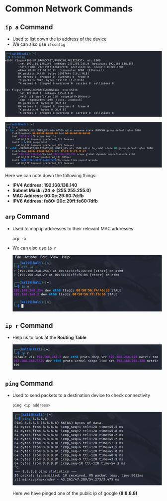 # Common Network Commands

## `ip a` Command

- Used to list down the ip address of the device
- We can also use `ifconfig`

![ifconfig command](/IMAGES/ifconfig_command.png)

![ip a command](/IMAGES/ip-a_command.png)

Here we can note down the following things:

- **IPV4 Address: 192.168.138.140**
- **Subnet Mask: /24 => (255.255.255.0)**
- **MAC Address: 00:0c:29:60:7d:fb**
- **IPV6 Address: fe80::20c:29ff:fe60:7dfb**

## `arp` Command

- Used to map ip addresses to their relevant MAC addresses

    `arp -a`

- We can also use `ip n`

    ![arp and ip n commands](/IMAGES/arp_ipn.png)

## `ip r` Command

- Help us to look at the **Routing Table**

    ![ip r command](/IMAGES/ip_r_command.png)

## `ping` Command

- Used to send packets to a destination device to check connectivity

    `ping <ip address>`

    ![ping command](/IMAGES/ping_command.png)

    Here we have pinged one of the public ip of google **(8.8.8.8)**

